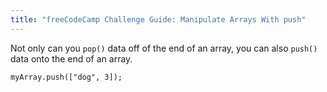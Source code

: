 ```yaml
---
title: "freeCodeCamp Challenge Guide: Manipulate Arrays With push"
---
```


Not only can you `pop()` data off of the end of an array, you can also `push()` data onto the end of an array.

    myArray.push(["dog", 3]);
